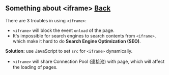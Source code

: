 ## Something about &lt;iframe&gt; [Back](./qa.md)

There are 3 troubles in using `<iframe>`:

- `<iframe>` will block the event `onload` of the page.
- It's impossible for search engines to search contents from `<iframe>`, which make it hard to do **Search Engine Optimization (SEO)**.

**Solution:** use JavaScript to set `src` for `<iframe>` dynamically.

- `<iframe>` will share Connection Pool (連接池) with page, which will affect the loading of pages.

